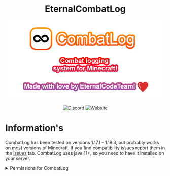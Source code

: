 <div align="center">

# EternalCombatLog

![](/assets/readme-banner.png)

[![Discord](https://img.shields.io/discord/889460117953720351?color=%237289DA&logo=discord&logoColor=white&style=for-the-badge)](https://discord.gg/FQ7jmGBd6c)
[![Website](https://img.shields.io/badge/-website-orange?style=for-the-badge&logo=internet-explorer&logoColor=white)](https://eternalcode.pl/)

</div>

# Information's
CombatLog has been tested on versions 1.17.1 - 1.19.3, but probably works on most versions of Minecraft. If you find compatibility issues report them in the [Issues](https://github.com/EternalCodeTeam/CombatLog/issues) tab.
CombatLog uses java 11+, so you need to have it installed on your server.

<details><summary>Permissions for CombatLog</summary>

- `combatlog.fight` - Allows to check if the player is in combat `/combatlog fight`
- `combatlog.reload` - Allows to reload plugin `/combatlog reload`
- `combatlog.tag` - Allows to create fights between two players  `/combatlog tag <first_player> <second_player>`
- `combatlog.untag` - Allows to remove fight from player `/combatlog untag <player>`

</details>